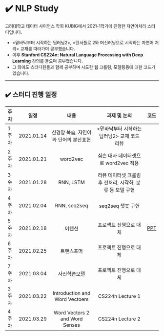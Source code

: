 # ✔️ NLP Study
고려대학교 데이터 사이언스 학회 KUBIG에서 2021-1학기에 진행한 자연어처리 스터디입니다.  
* <밑바닥부터 시작하는 딥러닝2>, <텐서플로 2와 머신러닝으로 시작하는 자연어 처리> 교재를 따라가며 공부했습니다.  
* 이후 **Stanford CS224n: Natural Language Processing with Deep Learning** 강의를 들으며 공부했습니다.
* 그 외에도 스터디원들과 함께 공부하며 시도한 웹 크롤링, 모델링등에 대한 코드가 있습니다.

--- 

## ✔️ 스터디 진행 일정

|   주차   |   일정   |   내용   |   과제 및 논의   |   코드   |
|:----------------------------|:----------------------------:|:--------------------:|:-------------------:|:-----------------:|
|  1주차  | 2021.01.14 | 신경망 복습, 자연어와 단어의 분산표현 | <밑바닥부터 시작하는 딥러닝2> 교재 코드 리뷰 | |
|  2주차  | 2021.01.21 | word2vec | 심슨 대사 데이터셋으로 word2vec 적용 | |
|  3주차  | 2021.01.28 | RNN, LSTM | 리뷰 데이터셋 크롤링 후 전처리, 시각화, 분류 등 모델 구현 | | 
|  4주차  | 2021.02.04 | RNN, seq2seq | seq2seq 챗봇 구현 | |
|  5주차  | 2021.02.18 | 어텐션 | 프로젝트 진행으로 대체 | [PPT](d) | 
|  6주차  | 2021.02.25 | 트랜스포머 | 프로젝트 진행으로 대체 | | 
|  7주차  | 2021.03.04 | 사전학습모델 | 프로젝트 진행으로 대체 | |
|  3주차  | 2021.03.22 | Introduction and Word Vectoers | CS224n Lecture 1 | | 
|  4주차  | 2021.03.29 | Word Vectors 2 and Word Senses | CS224n Lecture 2 | |
